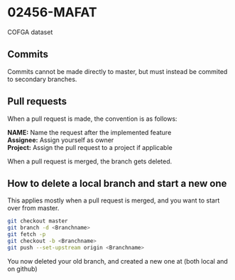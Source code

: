 # 02456-MAFAT
COFGA dataset


## Commits
Commits cannot be made directly to master, but must instead be commited to secondary branches.

## Pull requests
When a pull request is made, the convention is as follows:  

**NAME:** Name the request after the implemented feature  
**Assignee:** Assign yourself as owner  
**Project:** Assign the pull request to a project if applicable  

When a pull request is merged, the branch gets deleted.

## How to delete a local branch and start a new one
This applies mostly when a pull request is merged, and you want to start over from master.

```bash
git checkout master
git branch -d <Branchname>
git fetch -p
git checkout -b <Branchname>
git push --set-upstream origin <Branchname>
```
You now deleted your old branch, and created a new one at (both local and on github)

